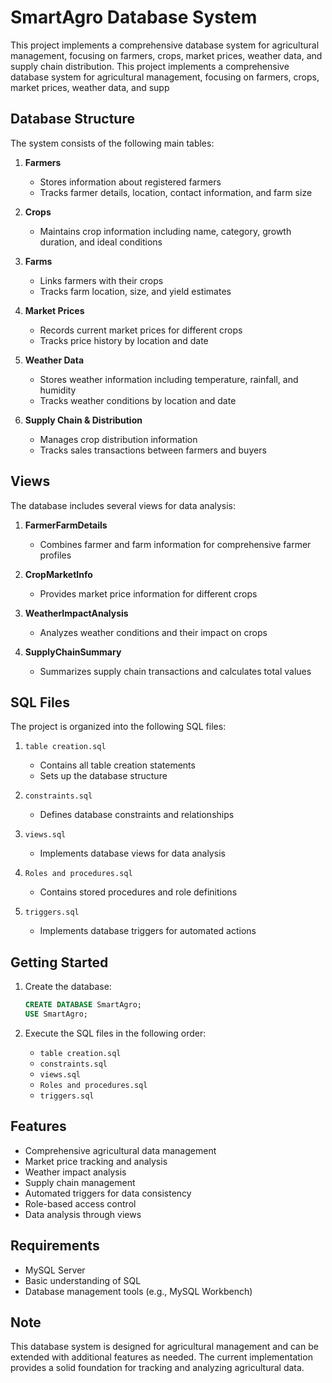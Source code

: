 # SmartAgro Database System

This project implements a comprehensive database system for agricultural management, focusing on farmers, crops, market prices, weather data, and supply chain distribution.
This project implements a comprehensive database system for agricultural management, focusing on farmers, crops, market prices, weather data, and supp

## Database Structure

The system consists of the following main tables:

1. **Farmers**
   - Stores information about registered farmers
   - Tracks farmer details, location, contact information, and farm size

2. **Crops**
   - Maintains crop information including name, category, growth duration, and ideal conditions

3. **Farms**
   - Links farmers with their crops
   - Tracks farm location, size, and yield estimates

4. **Market Prices**
   - Records current market prices for different crops
   - Tracks price history by location and date

5. **Weather Data**
   - Stores weather information including temperature, rainfall, and humidity
   - Tracks weather conditions by location and date

6. **Supply Chain & Distribution**
   - Manages crop distribution information
   - Tracks sales transactions between farmers and buyers

## Views

The database includes several views for data analysis:

1. **FarmerFarmDetails**
   - Combines farmer and farm information for comprehensive farmer profiles

2. **CropMarketInfo**
   - Provides market price information for different crops

3. **WeatherImpactAnalysis**
   - Analyzes weather conditions and their impact on crops

4. **SupplyChainSummary**
   - Summarizes supply chain transactions and calculates total values

## SQL Files

The project is organized into the following SQL files:

1. `table creation.sql`
   - Contains all table creation statements
   - Sets up the database structure

2. `constraints.sql`
   - Defines database constraints and relationships

3. `views.sql`
   - Implements database views for data analysis

4. `Roles and procedures.sql`
   - Contains stored procedures and role definitions

5. `triggers.sql`
   - Implements database triggers for automated actions

## Getting Started

1. Create the database:
   ```sql
   CREATE DATABASE SmartAgro;
   USE SmartAgro;
   ```

2. Execute the SQL files in the following order:
   - `table creation.sql`
   - `constraints.sql`
   - `views.sql`
   - `Roles and procedures.sql`
   - `triggers.sql`

## Features

- Comprehensive agricultural data management
- Market price tracking and analysis
- Weather impact analysis
- Supply chain management
- Automated triggers for data consistency
- Role-based access control
- Data analysis through views

## Requirements

- MySQL Server
- Basic understanding of SQL
- Database management tools (e.g., MySQL Workbench)

## Note

This database system is designed for agricultural management and can be extended with additional features as needed. The current implementation provides a solid foundation for tracking and analyzing agricultural data.
